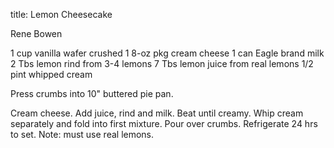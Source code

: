 title: Lemon Cheesecake

Rene Bowen

1 cup vanilla wafer crushed
1 8-oz pkg cream cheese
1 can Eagle brand milk
2 Tbs lemon rind from 3-4 lemons
7 Tbs lemon juice from real lemons
1/2 pint whipped cream

Press crumbs into 10" buttered pie pan.

Cream cheese.  Add juice, rind and milk.  Beat until creamy.  Whip cream separately and fold into first mixture.  Pour over crumbs.  Refrigerate 24 hrs to set.  Note: must use real lemons.
